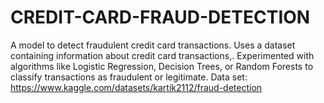 # CREDIT-CARD-FRAUD-DETECTION
A model to detect fraudulent credit card transactions. Uses a dataset containing information about credit card transactions,. Experimented with algorithms like Logistic Regression, Decision Trees, or Random Forests to classify transactions as fraudulent or legitimate. Data set: https://www.kaggle.com/datasets/kartik2112/fraud-detection
